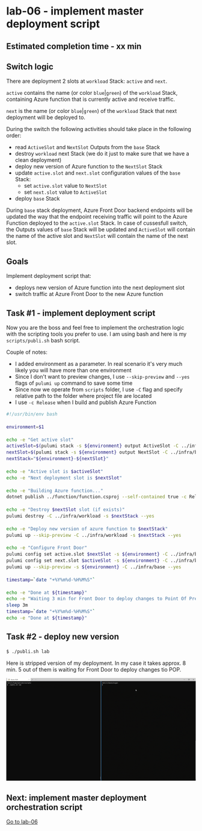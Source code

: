 # lab-06 - implement master deployment script

## Estimated completion time - xx min

## Switch logic

There are deployment 2 slots at `workload` Stack: `active` and `next`.

`active` contains the name (or color `blue`|`green`) of the `workload` Stack, containing Azure function that is currently active and receive traffic.

`next` is the name (or color `blue`|`green`) of the `workload` Stack that next deployment will be deployed to.

During the switch the following activities should take place in the following order:

* read `ActiveSlot` and `NextSlot` Outputs from the `base` Stack
* destroy `workload` next Stack (we do it just to make sure that we have a clean deployment)
* deploy new version of Azure function to the `NextSlot` Stack
* update `active.slot` and `next.slot` configuration values of the `base` Stack:
  * set `active.slot` value to `NextSlot`
  * set `next.slot` value to `ActiveSlot`
* deploy `base` Stack

During `base` stack deployment, Azure Front Door backend endpoints will be updated the way that the endpoint receiving traffic will point to the Azure Function deployed to the `active.slot` Stack. In case of cussesfull switch, the Outputs values of `base` Stack will be updated and `ActiveSlot` will contain the name of the active slot and `NextSlot` will contain the name of the next slot.

## Goals

Implement deployment script that:

* deploys new version of  Azure function into the next deployment slot
* switch traffic at Azure Front Door to the new Azure function

## Task #1 - implement deployment script

Now you are the boss and feel free to implement the orchestration logic with the scripting tools you prefer to use. I am using bash and here is my `scripts/publi.sh` bash script.

Couple of notes:

* I added environment as a parameter. In real scenario it's very much likely you will have more than one environment
* Since I don't want to preview changes, I use `--skip-preview` and `--yes` flags of  `pulumi up` command to save some time
* Since now we operate from `scripts` folder, I use `-C` flag and specify relative path to the folder where project file are located
* I use `-c Release` when I build and publish Azure Function

```bash
#!/usr/bin/env bash

environment=$1

echo -e "Get active slot"
activeSlot=$(pulumi stack -s ${environment} output ActiveSlot -C ../infra/base)
nextSlot=$(pulumi stack -s ${environment} output NextSlot -C ../infra/base)
nextStack="${environment}-${nextSlot}"

echo -e "Active slot is $activeSlot"
echo -e "Next deployment slot is $nextSlot"

echo -e "Building Azure function..."
dotnet publish ../function/function.csproj --self-contained true -c Release  -o ../published

echo -e "Destroy $nextSlot slot (if exists)"
pulumi destroy -C ../infra/workload -s $nextStack --yes

echo -e "Deploy new version of azure function to $nextStack"
pulumi up --skip-preview -C ../infra/workload -s $nextStack --yes

echo -e "Configure Front Door"
pulumi config set active.slot $nextSlot -s ${environment} -C ../infra/base
pulumi config set next.slot $activeSlot -s ${environment} -C ../infra/base
pulumi up --skip-preview -s ${environment} -C ../infra/base --yes

timestamp=`date "+%Y%m%d-%H%M%S"`

echo -e "Done at ${timestamp}"
echo -e "Waiting 3 min for Front Door to deploy changes to Point Of Presence"
sleep 3m
timestamp=`date "+%Y%m%d-%H%M%S"`
echo -e "Done at ${timestamp}"
```

## Task #2 - deploy new version

```bash
$ ./publi.sh lab
```

Here is stripped version of my deployment. In my case it takes approx. 8 min. 5 out of them is waiting for Front Door to deploy changes tio POP.  

![logo](images/iac-ws4-deploy.gif)

## Next: implement master deployment orchestration script

[Go to lab-06](../lab-06/readme.md)
